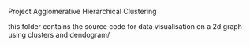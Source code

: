 Project Agglomerative Hierarchical Clustering

this folder contains the source code for data visualisation on a 2d graph using clusters and dendogram/

